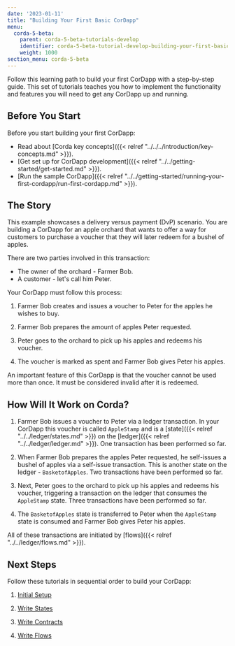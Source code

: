 ```yaml
---
date: '2023-01-11'
title: "Building Your First Basic CorDapp"
menu:
  corda-5-beta:
    parent: corda-5-beta-tutorials-develop
    identifier: corda-5-beta-tutorial-develop-building-your-first-basic-cordapp
    weight: 1000
section_menu: corda-5-beta
---
```


Follow this learning path to build your first CorDapp with a step-by-step guide. This set of tutorials teaches you how to implement the functionality and features you will need to get any CorDapp up and running.

## Before You Start

Before you start building your first CorDapp:

- Read about [Corda key concepts]({{< relref "../../../introduction/key-concepts.md" >}}).
- [Get set up for CorDapp development]({{< relref "../../getting-started/get-started.md" >}}).
- [Run the sample CorDapp]({{< relref "../../getting-started/running-your-first-cordapp/run-first-cordapp.md" >}}).

## The Story

This example showcases a delivery versus payment (DvP) scenario. You are building a CorDapp for an apple orchard that wants to offer a way for customers to purchase a voucher that they will later redeem for a bushel of apples.

There are two parties involved in this transaction:

- The owner of the orchard - Farmer Bob.
- A customer - let's call him Peter.

Your CorDapp must follow this process:

1. Farmer Bob creates and issues a voucher to Peter for the apples he wishes to buy.

2. Farmer Bob prepares the amount of apples Peter requested.

3. Peter goes to the orchard to pick up his apples and redeems his voucher.

4. The voucher is marked as spent and Farmer Bob gives Peter his apples.

An important feature of this CorDapp is that the voucher cannot be used more than once. It must be considered invalid after it is redeemed.

## How Will It Work on Corda?

1. Farmer Bob issues a voucher to Peter via a ledger transaction. In your CorDapp this voucher is called `AppleStamp` and is a [state]({{< relref "../../ledger/states.md" >}}) on the [ledger]({{< relref "../../ledger/ledger.md" >}}). One transaction has been performed so far.

2. When Farmer Bob prepares the apples Peter requested, he self-issues a bushel of apples via a self-issue transaction. This is another state on the ledger - `BasketofApples`. Two transactions have been performed so far.

3. Next, Peter goes to the orchard to pick up his apples and redeems his voucher, triggering a transaction on the ledger that consumes the `AppleStamp` state. Three transactions have been performed so far.

4. The `BasketofApples` state is transferred to Peter when the `AppleStamp` state is consumed and Farmer Bob gives Peter his apples.

All of these transactions are initiated by [flows]({{< relref "../../ledger/flows.md" >}}).

## Next Steps

Follow these tutorials in sequential order to build your CorDapp:

1. [Initial Setup](basic-cordapp-setup.md)

2. [Write States](basic-cordapp-state.md)

3. [Write Contracts](basic-cordapp-contract.md)

4. [Write Flows](basic-cordapp-flows.md)
